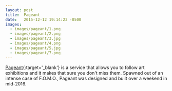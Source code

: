 ```yaml
---
layout: post
title:  Pageant
date:   2015-12-12 19:14:23 -0500
images:
  - images/pageant/1.png
  - images/pageant/2.png
  - images/pageant/3.jpg
  - images/pageant/4.png
  - images/pageant/5.jpg
  - images/pageant/7.png
---
```

[Pageant](http://pageant.io){:target='_blank'} is a service that allows you to follow art exhibitions and it makes that sure you don't miss them. Spawned out of an intense case of F.O.M.O., Pageant was designed and built over a weekend in mid-2016.
